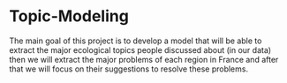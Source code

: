 # Topic-Modeling
The main goal of this project is to develop a model that will be able to extract the major ecological topics people discussed about (in our data) then we will extract the major problems of each region in France and after that we will focus on their suggestions to resolve these problems.
